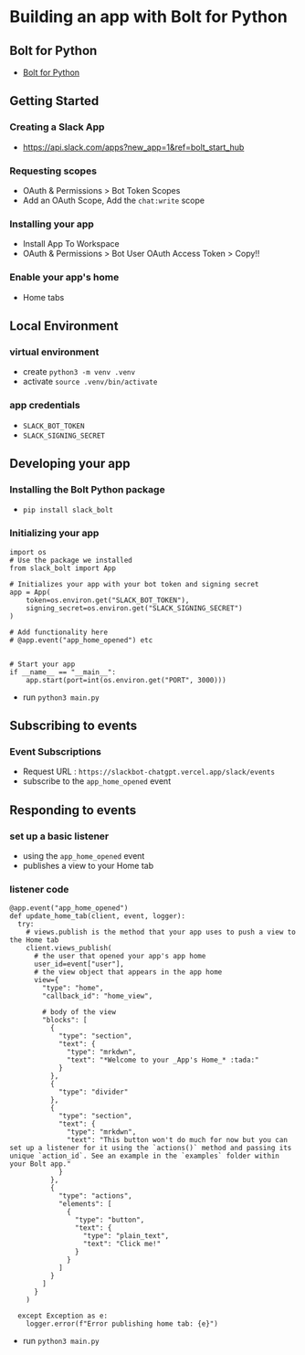 # Building an app with Bolt for Python

## Bolt for Python
- [Bolt for Python](https://slack.dev/bolt-python/concepts)

## Getting Started

### Creating a Slack App
- https://api.slack.com/apps?new_app=1&ref=bolt_start_hub

### Requesting scopes
- OAuth & Permissions > Bot Token Scopes
- Add an OAuth Scope, Add the `chat:write` scope

### Installing your app
- Install App To Workspace
- OAuth & Permissions > Bot User OAuth Access Token > Copy!!

### Enable your app's home
- Home tabs

## Local Environment

### virtual environment
- create `python3 -m venv .venv`
- activate `source .venv/bin/activate`

### app credentials
- `SLACK_BOT_TOKEN`
- `SLACK_SIGNING_SECRET`

## Developing your app

### Installing the Bolt Python package
- `pip install slack_bolt`

### Initializing your app
```
import os
# Use the package we installed
from slack_bolt import App

# Initializes your app with your bot token and signing secret
app = App(
    token=os.environ.get("SLACK_BOT_TOKEN"),
    signing_secret=os.environ.get("SLACK_SIGNING_SECRET")
)

# Add functionality here
# @app.event("app_home_opened") etc


# Start your app
if __name__ == "__main__":
    app.start(port=int(os.environ.get("PORT", 3000)))

```
- run `python3 main.py`

## Subscribing to events

### Event Subscriptions
- Request URL : `https://slackbot-chatgpt.vercel.app/slack/events`
- subscribe to the `app_home_opened` event

## Responding to events

### set up a basic listener
- using the `app_home_opened` event
- publishes a view to your Home tab

### listener code
```
@app.event("app_home_opened")
def update_home_tab(client, event, logger):
  try:
    # views.publish is the method that your app uses to push a view to the Home tab
    client.views_publish(
      # the user that opened your app's app home
      user_id=event["user"],
      # the view object that appears in the app home
      view={
        "type": "home",
        "callback_id": "home_view",

        # body of the view
        "blocks": [
          {
            "type": "section",
            "text": {
              "type": "mrkdwn",
              "text": "*Welcome to your _App's Home_* :tada:"
            }
          },
          {
            "type": "divider"
          },
          {
            "type": "section",
            "text": {
              "type": "mrkdwn",
              "text": "This button won't do much for now but you can set up a listener for it using the `actions()` method and passing its unique `action_id`. See an example in the `examples` folder within your Bolt app."
            }
          },
          {
            "type": "actions",
            "elements": [
              {
                "type": "button",
                "text": {
                  "type": "plain_text",
                  "text": "Click me!"
                }
              }
            ]
          }
        ]
      }
    )

  except Exception as e:
    logger.error(f"Error publishing home tab: {e}")

```
- run `python3 main.py`